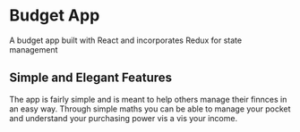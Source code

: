 # Budget App

A budget app built with React and incorporates Redux for state management

## Simple and Elegant Features

The app is fairly simple and is meant to help others manage their finnces in an easy way. Through simple maths you can be able to manage your pocket and understand your purchasing power vis a vis your income.
  